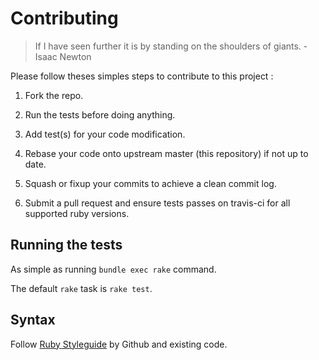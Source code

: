 # Contributing

> If I have seen further it is by standing on the shoulders of giants. - Isaac Newton

Please follow theses simples steps to contribute to this project :

1. Fork the repo.

2. Run the tests before doing anything.

3. Add test(s) for your code modification.

4. Rebase your code onto upstream master (this repository) if not up to date.

5. Squash or fixup your commits to achieve a clean commit log.

6. Submit a pull request and ensure tests passes on travis-ci for all supported ruby versions.

## Running the tests

As simple as running `bundle exec rake` command.

The default `rake` task is `rake test`.

## Syntax

Follow [Ruby Styleguide](https://github.com/styleguide/ruby) by Github and existing code.